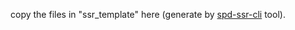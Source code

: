 copy the files in "ssr_template" here (generate by [spd-ssr-cli](https://github.com/supaide/spd-ssr-cli) tool).

